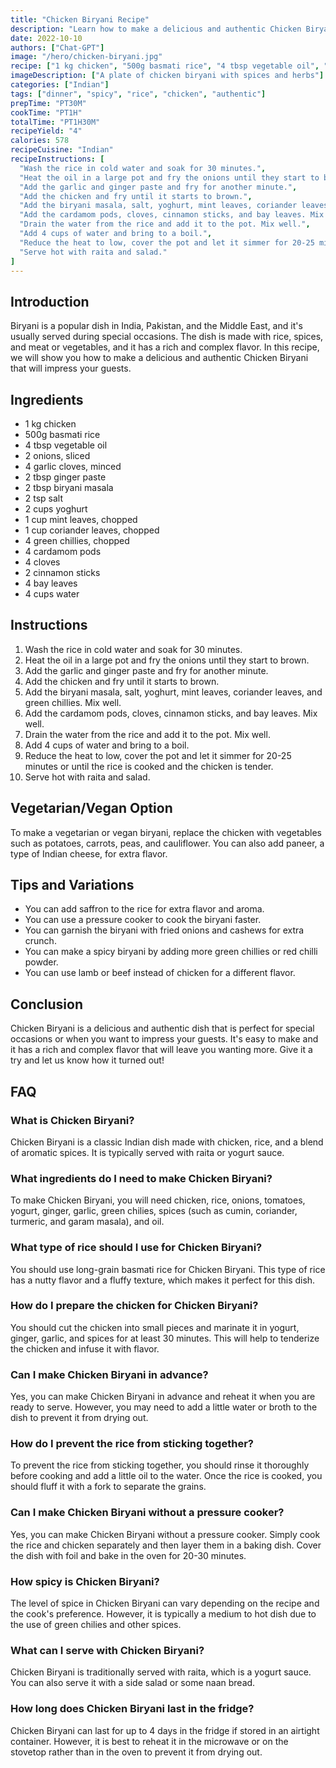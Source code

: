 ```yaml
---
title: "Chicken Biryani Recipe"
description: "Learn how to make a delicious and authentic Chicken Biryani recipe that will impress your guests"
date: 2022-10-10
authors: ["Chat-GPT"]
image: "/hero/chicken-biryani.jpg"
recipe: ["1 kg chicken", "500g basmati rice", "4 tbsp vegetable oil", "2 onions", "4 garlic cloves", "2 tbsp ginger paste", "2 tbsp biryani masala", "2 tsp salt", "2 cups yoghurt", "1 cup mint leaves", "1 cup coriander leaves", "4 green chillies", "4 cardamom pods", "4 cloves", "2 cinnamon sticks", "4 bay leaves", "4 cups water"]
imageDescription: ["A plate of chicken biryani with spices and herbs"]
categories: ["Indian"]
tags: ["dinner", "spicy", "rice", "chicken", "authentic"]
prepTime: "PT30M"
cookTime: "PT1H"
totalTime: "PT1H30M"
recipeYield: "4"
calories: 578
recipeCuisine: "Indian"
recipeInstructions: [
  "Wash the rice in cold water and soak for 30 minutes.",
  "Heat the oil in a large pot and fry the onions until they start to brown.",
  "Add the garlic and ginger paste and fry for another minute.",
  "Add the chicken and fry until it starts to brown.",
  "Add the biryani masala, salt, yoghurt, mint leaves, coriander leaves, and green chillies. Mix well.",
  "Add the cardamom pods, cloves, cinnamon sticks, and bay leaves. Mix well.",
  "Drain the water from the rice and add it to the pot. Mix well.",
  "Add 4 cups of water and bring to a boil.",
  "Reduce the heat to low, cover the pot and let it simmer for 20-25 minutes or until the rice is cooked and the chicken is tender.",
  "Serve hot with raita and salad."
]
---
```


## Introduction

Biryani is a popular dish in India, Pakistan, and the Middle East, and it's usually served during special occasions. The dish is made with rice, spices, and meat or vegetables, and it has a rich and complex flavor. In this recipe, we will show you how to make a delicious and authentic Chicken Biryani that will impress your guests.

## Ingredients

- 1 kg chicken
- 500g basmati rice
- 4 tbsp vegetable oil
- 2 onions, sliced
- 4 garlic cloves, minced
- 2 tbsp ginger paste
- 2 tbsp biryani masala
- 2 tsp salt
- 2 cups yoghurt
- 1 cup mint leaves, chopped
- 1 cup coriander leaves, chopped
- 4 green chillies, chopped
- 4 cardamom pods
- 4 cloves
- 2 cinnamon sticks
- 4 bay leaves
- 4 cups water

## Instructions

1. Wash the rice in cold water and soak for 30 minutes.
2. Heat the oil in a large pot and fry the onions until they start to brown.
3. Add the garlic and ginger paste and fry for another minute.
4. Add the chicken and fry until it starts to brown.
5. Add the biryani masala, salt, yoghurt, mint leaves, coriander leaves, and green chillies. Mix well.
6. Add the cardamom pods, cloves, cinnamon sticks, and bay leaves. Mix well.
7. Drain the water from the rice and add it to the pot. Mix well.
8. Add 4 cups of water and bring to a boil.
9. Reduce the heat to low, cover the pot and let it simmer for 20-25 minutes or until the rice is cooked and the chicken is tender.
10. Serve hot with raita and salad.

## Vegetarian/Vegan Option

To make a vegetarian or vegan biryani, replace the chicken with vegetables such as potatoes, carrots, peas, and cauliflower. You can also add paneer, a type of Indian cheese, for extra flavor.

## Tips and Variations

- You can add saffron to the rice for extra flavor and aroma.
- You can use a pressure cooker to cook the biryani faster.
- You can garnish the biryani with fried onions and cashews for extra crunch.
- You can make a spicy biryani by adding more green chillies or red chilli powder.
- You can use lamb or beef instead of chicken for a different flavor.

## Conclusion

Chicken Biryani is a delicious and authentic dish that is perfect for special occasions or when you want to impress your guests. It's easy to make and it has a rich and complex flavor that will leave you wanting more. Give it a try and let us know how it turned out!

## FAQ

### What is Chicken Biryani?
Chicken Biryani is a classic Indian dish made with chicken, rice, and a blend of aromatic spices. It is typically served with raita or yogurt sauce.

### What ingredients do I need to make Chicken Biryani?
To make Chicken Biryani, you will need chicken, rice, onions, tomatoes, yogurt, ginger, garlic, green chilies, spices (such as cumin, coriander, turmeric, and garam masala), and oil.

### What type of rice should I use for Chicken Biryani?
You should use long-grain basmati rice for Chicken Biryani. This type of rice has a nutty flavor and a fluffy texture, which makes it perfect for this dish.

### How do I prepare the chicken for Chicken Biryani?
You should cut the chicken into small pieces and marinate it in yogurt, ginger, garlic, and spices for at least 30 minutes. This will help to tenderize the chicken and infuse it with flavor.

### Can I make Chicken Biryani in advance?
Yes, you can make Chicken Biryani in advance and reheat it when you are ready to serve. However, you may need to add a little water or broth to the dish to prevent it from drying out.

### How do I prevent the rice from sticking together?
To prevent the rice from sticking together, you should rinse it thoroughly before cooking and add a little oil to the water. Once the rice is cooked, you should fluff it with a fork to separate the grains.

### Can I make Chicken Biryani without a pressure cooker?
Yes, you can make Chicken Biryani without a pressure cooker. Simply cook the rice and chicken separately and then layer them in a baking dish. Cover the dish with foil and bake in the oven for 20-30 minutes.

### How spicy is Chicken Biryani?
The level of spice in Chicken Biryani can vary depending on the recipe and the cook's preference. However, it is typically a medium to hot dish due to the use of green chilies and other spices.

### What can I serve with Chicken Biryani?
Chicken Biryani is traditionally served with raita, which is a yogurt sauce. You can also serve it with a side salad or some naan bread.

### How long does Chicken Biryani last in the fridge?
Chicken Biryani can last for up to 4 days in the fridge if stored in an airtight container. However, it is best to reheat it in the microwave or on the stovetop rather than in the oven to prevent it from drying out.